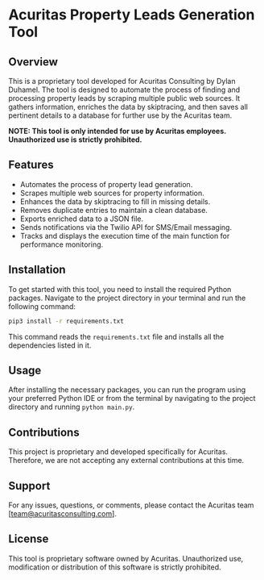 # Acuritas Property Leads Generation Tool

## Overview

This is a proprietary tool developed for Acuritas Consulting by Dylan Duhamel. The tool is designed to automate the process of finding and processing property leads by scraping multiple public web sources. It gathers information, enriches the data by skiptracing, and then saves all pertinent details to a database for further use by the Acuritas team.

**NOTE: This tool is only intended for use by Acuritas employees. Unauthorized use is strictly prohibited.**

## Features

- Automates the process of property lead generation.
- Scrapes multiple web sources for property information.
- Enhances the data by skiptracing to fill in missing details.
- Removes duplicate entries to maintain a clean database.
- Exports enriched data to a JSON file.
- Sends notifications via the Twilio API for SMS/Email messaging.
- Tracks and displays the execution time of the main function for performance monitoring.

## Installation

To get started with this tool, you need to install the required Python packages. Navigate to the project directory in your terminal and run the following command:

```sh
pip3 install -r requirements.txt
```

This command reads the `requirements.txt` file and installs all the dependencies listed in it.

## Usage

After installing the necessary packages, you can run the program using your preferred Python IDE or from the terminal by navigating to the project directory and running `python main.py`.

## Contributions

This project is proprietary and developed specifically for Acuritas. Therefore, we are not accepting any external contributions at this time. 

## Support

For any issues, questions, or comments, please contact the Acuritas team [team@acuritasconsulting.com].

## License

This tool is proprietary software owned by Acuritas. Unauthorized use, modification or distribution of this software is strictly prohibited.
